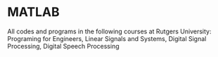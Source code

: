# MATLAB

All codes and programs in the following courses at Rutgers University: Programing for Engineers, Linear Signals and Systems, Digital Signal Processing, Digital Speech Processing
